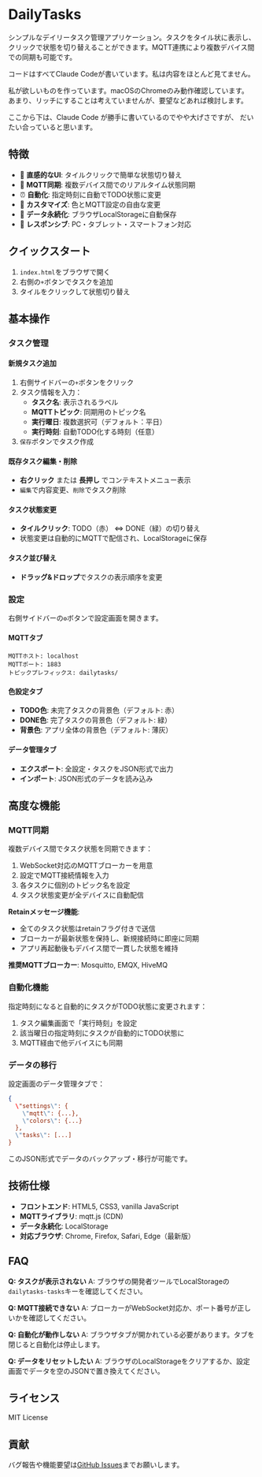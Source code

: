 # DailyTasks

シンプルなデイリータスク管理アプリケーション。タスクをタイル状に表示し、クリックで状態を切り替えることができます。MQTT連携により複数デバイス間での同期も可能です。

コードはすべてClaude Codeが書いています。私は内容をほとんど見てません。

私が欲しいものを作っています。macOSのChromeのみ動作確認しています。 あまり、リッチにすることは考えていませんが、要望などあれば検討します。

ここから下は、Claude Code が勝手に書いているのでやや大げさですが、 だいたい合っていると思います。

## 特徴

- 🎯 **直感的なUI**: タイルクリックで簡単な状態切り替え
- 🔄 **MQTT同期**: 複数デバイス間でのリアルタイム状態同期
- ⏰ **自動化**: 指定時刻に自動でTODO状態に変更
- 🎨 **カスタマイズ**: 色とMQTT設定の自由な変更
- 💾 **データ永続化**: ブラウザLocalStorageに自動保存
- 📱 **レスポンシブ**: PC・タブレット・スマートフォン対応

## クイックスタート

1. `index.html`をブラウザで開く
2. 右側の`+`ボタンでタスクを追加
3. タイルをクリックして状態切り替え

## 基本操作

### タスク管理

#### 新規タスク追加
1. 右側サイドバーの`+`ボタンをクリック
2. タスク情報を入力：
   - **タスク名**: 表示されるラベル
   - **MQTTトピック**: 同期用のトピック名
   - **実行曜日**: 複数選択可（デフォルト：平日）
   - **実行時刻**: 自動TODO化する時刻（任意）
3. `保存`ボタンでタスク作成

#### 既存タスク編集・削除
- **右クリック** または **長押し** でコンテキストメニュー表示
- `編集`で内容変更、`削除`でタスク削除

#### タスク状態変更
- **タイルクリック**: TODO（赤） ⇔ DONE（緑）の切り替え
- 状態変更は自動的にMQTTで配信され、LocalStorageに保存

#### タスク並び替え
- **ドラッグ&ドロップ**でタスクの表示順序を変更

### 設定

右側サイドバーの`⚙`ボタンで設定画面を開きます。

#### MQTTタブ
```
MQTTホスト: localhost
MQTTポート: 1883
トピックプレフィックス: dailytasks/
```

#### 色設定タブ
- **TODO色**: 未完了タスクの背景色（デフォルト: 赤）
- **DONE色**: 完了タスクの背景色（デフォルト: 緑）
- **背景色**: アプリ全体の背景色（デフォルト: 薄灰）

#### データ管理タブ
- **エクスポート**: 全設定・タスクをJSON形式で出力
- **インポート**: JSON形式のデータを読み込み

## 高度な機能

### MQTT同期

複数デバイス間でタスク状態を同期できます：

1. WebSocket対応のMQTTブローカーを用意
2. 設定でMQTT接続情報を入力
3. 各タスクに個別のトピック名を設定
4. タスク状態変更が全デバイスに自動配信

**Retainメッセージ機能**:
- 全てのタスク状態はretainフラグ付きで送信
- ブローカーが最新状態を保持し、新規接続時に即座に同期
- アプリ再起動後もデバイス間で一貫した状態を維持

**推奨MQTTブローカー**: Mosquitto, EMQX, HiveMQ

### 自動化機能

指定時刻になると自動的にタスクがTODO状態に変更されます：

1. タスク編集画面で「実行時刻」を設定
2. 該当曜日の指定時刻にタスクが自動的にTODO状態に
3. MQTT経由で他デバイスにも同期

### データの移行

設定画面のデータ管理タブで：
```json
{
  \"settings\": {
    \"mqtt\": {...},
    \"colors\": {...}
  },
  \"tasks\": [...]
}
```

このJSON形式でデータのバックアップ・移行が可能です。

## 技術仕様

- **フロントエンド**: HTML5, CSS3, vanilla JavaScript
- **MQTTライブラリ**: mqtt.js (CDN)
- **データ永続化**: LocalStorage
- **対応ブラウザ**: Chrome, Firefox, Safari, Edge（最新版）

## FAQ

**Q: タスクが表示されない**
A: ブラウザの開発者ツールでLocalStorageの`dailytasks-tasks`キーを確認してください。

**Q: MQTT接続できない**
A: ブローカーがWebSocket対応か、ポート番号が正しいかを確認してください。

**Q: 自動化が動作しない**
A: ブラウザタブが開かれている必要があります。タブを閉じると自動化は停止します。

**Q: データをリセットしたい**
A: ブラウザのLocalStorageをクリアするか、設定画面でデータを空のJSONで置き換えてください。

## ライセンス

MIT License

## 貢献

バグ報告や機能要望は[GitHub Issues](https://github.com/ytx/d_tasks/issues)までお願いします。